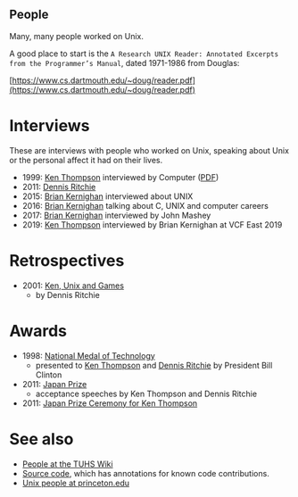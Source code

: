 ## People

Many, many people worked on Unix.

A good place to start is the `A Research UNIX Reader: Annotated Excerpts from the Programmer’s Manual`, dated  1971-1986 from Douglas:

[https://www.cs.dartmouth.edu/~doug/reader.pdf](https://www.cs.dartmouth.edu/~doug/reader.pdf)


# Interviews

These are interviews with people who worked on Unix, speaking about Unix or the personal affect it had on their lives.


 * 1999: [Ken Thompson](https://www.cs.princeton.edu/courses/archive/spring03/cs333/thompson.html) interviewed by Computer ([PDF](http://cse.unl.edu/~witty/class/csce351/howto/ken_thompson.pdf))
 * 2011: [Dennis Ritchie](https://www.youtube.com/watch?v=umF6SNYaJNw)
 * 2015: [Brian Kernighan](https://www.youtube.com/watch?v=vT_J6xc-Az0) interviewed about UNIX
 * 2016: [Brian Kernighan](https://www.youtube.com/watch?v=TUWt_StXKsY) talking about C, UNIX and computer careers
 * 2017: [Brian Kernighan](https://www.youtube.com/watch?v=bTWv-l0JhAc) interviewed by John Mashey
 * 2019: [Ken Thompson](https://youtu.be/EY6q5dv_B-o?t=494) interviewed by Brian Kernighan at VCF East 2019

# Retrospectives

 * 2001: [Ken, Unix and Games](https://9p.io/cm/cs/who/dmr/ken-games.html)
   * by Dennis Ritchie

# Awards

 * 1998: [National Medal of Technology](https://www.youtube.com/watch?v=LXZ1OL2U3lY)
   * presented to [Ken Thompson](https://nationalmedals.org/laureate/kenneth-l-thompson/) and [Dennis Ritchie](https://nationalmedals.org/laureate/dennis-ritchie/) by President Bill Clinton
 * 2011: [Japan Prize](https://www.youtube.com/watch?v=N2uxMXLBboY)
   * acceptance speeches by Ken Thompson and Dennis Ritchie
 * 2011: [Japan Prize Ceremony for Ken Thompson](https://www.youtube.com/watch?v=p-kWw0UTD2A)

# See also

 * [People at the TUHS Wiki](https://wiki.tuhs.org/doku.php?id=people:start)
 * [Source code](./../source_code.md), which has annotations for known code contributions.
 * [Unix people at princeton.edu](https://www.princeton.edu/~hos/Mahoney/unixpeople.htm)
